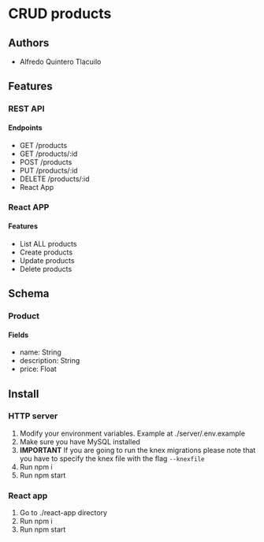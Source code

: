 # CRUD products

## Authors
- Alfredo Quintero Tlacuilo

## Features

### REST API

#### Endpoints

- GET /products
- GET /products/:id
- POST /products
- PUT /products/:id
- DELETE /products/:id
- React App

### React APP

#### Features

- List ALL products
- Create products
- Update products
- Delete products

## Schema

### Product

#### Fields

  - name: String
  - description: String
  - price: Float

## Install

### HTTP server

1. Modify your environment variables. Example at ./server/.env.example
2. Make sure you have MySQL installed
3. **IMPORTANT** If you are going to run the knex migrations please note that you have to specify the knex file with the flag ```--knexfile```
4. Run npm i
5. Run npm start

### React app

1. Go to ./react-app directory
2. Run npm i
3. Run npm start
